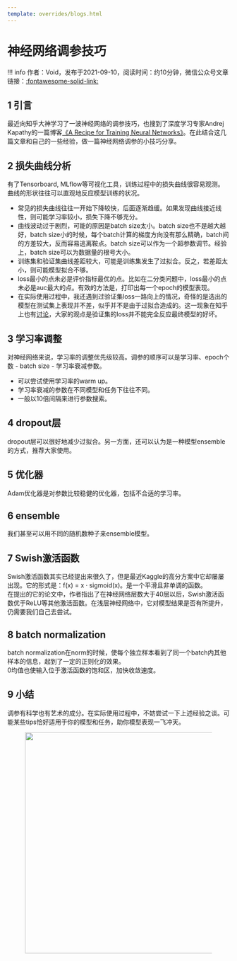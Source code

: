```yaml
---
template: overrides/blogs.html
---
```


# 神经网络调参技巧

!!! info 
    作者：Void，发布于2021-09-10，阅读时间：约10分钟，微信公众号文章链接：[:fontawesome-solid-link:](https://mp.weixin.qq.com/s/LVw3rcDCOk0R3oZ_MEDAEQ)

## 1 引言

最近向知乎大神学习了一波神经网络的调参技巧，也搜到了深度学习专家Andrej Kapathy的一篇博客[《A Recipe for Training Neural Networks》](https://karpathy.github.io/2019/04/25/recipe/)。在此结合这几篇文章和自己的一些经验，做一篇神经网络调参的小技巧分享。

## 2 损失曲线分析

有了Tensorboard, MLflow等可视化工具，训练过程中的损失曲线很容易观测。曲线的形状往往可以直观地反应模型训练的状况。

- 常见的损失曲线往往一开始下降较快，后面逐渐趋缓。如果发现曲线接近线性，则可能学习率较小，损失下降不够充分。
- 曲线波动过于剧烈，可能的原因是batch size太小。batch size也不是越大越好，batch size小的时候，每个batch计算的梯度方向没有那么精确，batch间的方差较大，反而容易逃离鞍点。batch size可以作为一个超参数调节。经验上，batch size可以为数据量的根号大小。
- 训练集和验证集曲线差距较大，可能是训练集发生了过拟合。反之，若差距太小，则可能模型拟合不够。
- loss最小的点未必是评价指标最优的点。比如在二分类问题中，loss最小的点未必是auc最大的点。有效的方法是，打印出每一个epoch的模型表现。
- 在实际使用过程中，我还遇到过验证集loss一路向上的情况，奇怪的是选出的模型在测试集上表现并不差，似乎并不是由于过拟合造成的。这一现象在知乎上也有[讨论](https://www.zhihu.com/question/318399418/answer/1202932315)，大家的观点是验证集的loss并不能完全反应最终模型的好坏。

## 3 学习率调整

对神经网络来说，学习率的调整优先级较高。调参的顺序可以是学习率、epoch个数 - batch size - 学习率衰减参数。

- 可以尝试使用学习率的warm up。
- 学习率衰减的参数在不同模型和任务下往往不同。
- 一般以10倍间隔来进行参数搜索。


## 4 dropout层

dropout层可以很好地减少过拟合。另一方面，还可以认为是一种模型ensemble的方式，推荐大家使用。

## 5 优化器

Adam优化器是对参数比较稳健的优化器，包括不合适的学习率。

## 6 ensemble

我们甚至可以用不同的随机数种子来ensemble模型。

## 7 Swish激活函数

Swish激活函数其实已经提出来很久了，但是最近Kaggle的高分方案中它却屡屡出现。它的形式是：f(x) = x · sigmoid(x)。是一个平滑且非单调的函数。  
在提出的它的论文中，作者指出了在神经网络层数大于40层以后，Swish激活函数优于ReLU等其他激活函数。在浅层神经网络中，它对模型结果是否有所提升，仍需要我们自己去尝试。

## 8 batch normalization

batch normalization在norm的时候，使每个独立样本看到了同一个batch内其他样本的信息，起到了一定的正则化的效果。  
0均值也使输入位于激活函数的饱和区，加快收敛速度。

## 9 小结

调参有科学也有艺术的成分。在实际使用过程中，不妨尝试一下上述经验之谈。可能某些tips恰好适用于你的模型和任务，助你模型表现一飞冲天。 


<figure>
  <img src="https://cdn.jsdelivr.net/gh/BulletTech2021/Pics/2021-6-14/1623639526512-1080P%20(Full%20HD)%20-%20Tail%20Pic.png" width="500" />
</figure>
